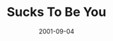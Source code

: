 ---
layout: base.njk
title : 'Sucks To Be You' 
view_title : 'Sucks To Be You' 
year : '2001' 
date : '2001-09-04' 
img_file : '/drawing/suckstobeyou.png' 
html_file : 'suckstobeyou' 
next_html : 'badthings.html' 
year_order : '183' 
permalink : "title/{{html_file}}.html"
---